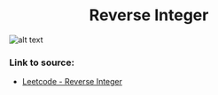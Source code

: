 <h1 align="center">Reverse Integer</h1>

![alt text](https://images2.imgbox.com/81/dd/wEragjMD_o.png?raw=true)

### Link to source: 
- <a href="https://leetcode.com/problems/reverse-integer/">Leetcode - Reverse Integer</a>
